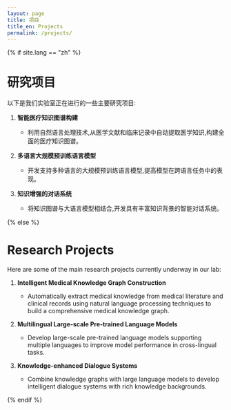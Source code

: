 ```yaml
---
layout: page
title: 项目
title_en: Projects
permalink: /projects/
---
```


{% if site.lang == "zh" %}
# 研究项目

以下是我们实验室正在进行的一些主要研究项目:

1. **智能医疗知识图谱构建**
   - 利用自然语言处理技术,从医学文献和临床记录中自动提取医学知识,构建全面的医疗知识图谱。

2. **多语言大规模预训练语言模型**
   - 开发支持多种语言的大规模预训练语言模型,提高模型在跨语言任务中的表现。

3. **知识增强的对话系统**
   - 将知识图谱与大语言模型相结合,开发具有丰富知识背景的智能对话系统。

{% else %}
# Research Projects

Here are some of the main research projects currently underway in our lab:

1. **Intelligent Medical Knowledge Graph Construction**
   - Automatically extract medical knowledge from medical literature and clinical records using natural language processing techniques to build a comprehensive medical knowledge graph.

2. **Multilingual Large-scale Pre-trained Language Models**
   - Develop large-scale pre-trained language models supporting multiple languages to improve model performance in cross-lingual tasks.

3. **Knowledge-enhanced Dialogue Systems**
   - Combine knowledge graphs with large language models to develop intelligent dialogue systems with rich knowledge backgrounds.

{% endif %}
